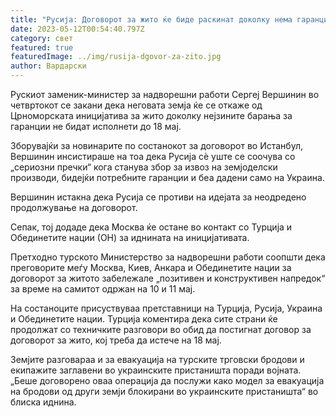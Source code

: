 ```yaml
---
title: "Русија: Договорот за жито ќе биде раскинат доколку нема гаранции"
date: 2023-05-12T00:54:40.797Z
category: свет
featured: true
featuredImage: ../img/rusija-dgovor-za-zito.jpg
author: Вардарски
---
```

Рускиот заменик-министер за надворешни работи Сергеј Вершинин во четвртокот се закани дека неговата земја ќе се откаже од Црноморската иницијатива за жито доколку нејзините барања за гаранции не бидат исполнети до 18 мај.

Зборувајќи за новинарите по состанокот за договорот во Истанбул, Вершинин инсистираше на тоа дека Русија сè уште се соочува со „сериозни пречки“ кога станува збор за извоз на земјоделски производи, бидејќи потребните гаранции и беа дадени само на Украина.

Вершинин истакна дека Русија се противи на идејата за неодредено продолжување на договорот.

Сепак, тој додаде дека Москва ќе остане во контакт со Турција и Обединетите нации (ОН) за иднината на иницијативата.

Претходно турското Министерство за надворешни работи соопшти дека преговорите меѓу Москва, Киев, Анкара и Обединетите нации за договорот за житото забележале „позитивен и конструктивен напредок“ за време на самитот одржан на 10 и 11 мај.

На состаноците присуствуваа претставници на Турција, Русија, Украина и Обединетите нации. Турција коментира дека сите страни ќе продолжат со техничките разговори во обид да постигнат договор за договорот за жито, кој треба да истече на 18 мај.

Земјите разговараа и за евакуација на турските трговски бродови и екипажите заглавени во украинските пристаништа поради војната. „Беше договорено оваа операција да послужи како модел за евакуација на бродови од други земји блокирани во украинските пристаништа“ во блиска иднина.